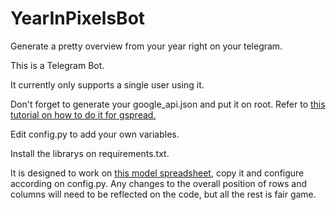 # YearInPixelsBot
Generate a pretty overview from your year right on your telegram.


This is a Telegram Bot.

It currently only supports a single user using it.

Don't forget to generate your google_api.json and put it on root. Refer to [this tutorial on how to do it for gspread.](https://gspread.readthedocs.io/en/latest/oauth2.html)

Edit config.py to add your own variables.

Install the librarys on requirements.txt.

It is designed to work on [this model spreadsheet](https://docs.google.com/spreadsheets/d/1_4w_bPqcOlyncrgL29edU5Vwcibc67GyMEYabb7N6So/edit?usp=sharing), copy it and configure according on config.py. Any changes to the overall position of rows and columns will need to be reflected on the code, but all the rest is fair game.